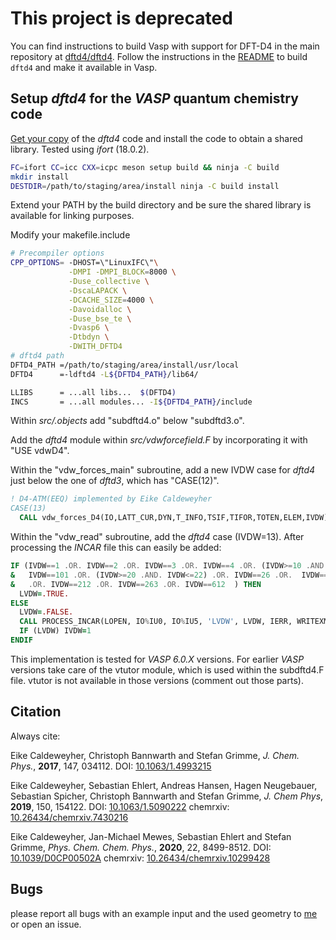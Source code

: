# This project is deprecated

You can find instructions to build Vasp with support for DFT-D4 in the main repository at [dftd4/dftd4](https://github.com/dftd4/dftd4).
Follow the instructions in the [README](https://github.com/dftd4/dftd4#building-vasp-with-support-for-d4) to build `dftd4` and make it available in Vasp.


## Setup *dftd4* for the *VASP* quantum chemistry code

[Get your copy](https://github.com/dftd4/dftd4) of the *dftd4*  code and install the code to obtain a shared library.
Tested using *ifort* (18.0.2).

```bash
FC=ifort CC=icc CXX=icpc meson setup build && ninja -C build
mkdir install
DESTDIR=/path/to/staging/area/install ninja -C build install
```

Extend your PATH by the build directory and be sure the shared library is available for linking purposes.

Modify your makefile.include

```bash
# Precompiler options
CPP_OPTIONS= -DHOST=\"LinuxIFC\"\
             -DMPI -DMPI_BLOCK=8000 \
             -Duse_collective \
             -DscaLAPACK \
             -DCACHE_SIZE=4000 \
             -Davoidalloc \
             -Duse_bse_te \
             -Dvasp6 \
             -Dtbdyn \
             -DWITH_DFTD4
# dftd4 path
DFTD4_PATH =/path/to/staging/area/install/usr/local
DFTD4      =-ldftd4 -L${DFTD4_PATH}/lib64/

LLIBS      = ...all libs...  $(DFTD4)
INCS       = ...all modules... -I${DFTD4_PATH}/include
```

Within *src/.objects* add "subdftd4.o\" below "subdftd3.o\".

Add the *dftd4* module within *src/vdwforcefield.F* by incorporating it with "USE vdwD4".

Within the "vdw_forces_main" subroutine, add a new IVDW case for *dftd4* just below the one of *dftd3*, which has "CASE(12)".

```fortran
! D4-ATM(EEQ) implemented by Eike Caldeweyher
CASE(13)
  CALL vdw_forces_D4(IO,LATT_CUR,DYN,T_INFO,TSIF,TIFOR,TOTEN,ELEM,IVDW)
``` 

Within the "vdw_read" subroutine, add the *dftd4* case (IVDW=13).
After processing the *INCAR* file this can easily be added:

```fortran
IF (IVDW==1 .OR. IVDW==2 .OR. IVDW==3 .OR. IVDW==4 .OR. (IVDW>=10 .AND. IVDW<=13) .OR.  &
&   IVDW==101 .OR. (IVDW>=20 .AND. IVDW<=22) .OR. IVDW==26 .OR.  IVDW==202 &
&   .OR. IVDW==212 .OR. IVDW==263 .OR. IVDW==612  ) THEN
  LVDW=.TRUE.
ELSE
  LVDW=.FALSE.
  CALL PROCESS_INCAR(LOPEN, IO%IU0, IO%IU5, 'LVDW', LVDW, IERR, WRITEXMLINCAR)
  IF (LVDW) IVDW=1
ENDIF
``` 
This implementation is tested for *VASP 6.0.X* versions. For earlier *VASP* versions take care of the vtutor module,
which is used within the subdftd4.F file. vtutor is not available in those versions (comment out those parts).

Citation
--------

Always cite:

Eike Caldeweyher, Christoph Bannwarth and Stefan Grimme, *J. Chem. Phys.*, **2017**, 147, 034112.
DOI: [10.1063/1.4993215](https://doi.org/10.1063/1.4993215)

Eike Caldeweyher, Sebastian Ehlert, Andreas Hansen, Hagen Neugebauer, Sebastian Spicher, Christoph Bannwarth and Stefan Grimme, *J. Chem Phys*, **2019**, 150, 154122.
DOI: [10.1063/1.5090222](https://doi.org/10.1063/1.5090222)
chemrxiv: [10.26434/chemrxiv.7430216](https://doi.org/10.26434/chemrxiv.7430216.v2)

Eike Caldeweyher, Jan-Michael Mewes, Sebastian Ehlert and Stefan Grimme, *Phys. Chem. Chem. Phys.*, **2020**, 22, 8499-8512.
DOI: [10.1039/D0CP00502A](https://doi.org/10.1039/D0CP00502A)
chemrxiv: [10.26434/chemrxiv.10299428](https://doi.org/10.26434/chemrxiv.10299428.v1)

Bugs
----

please report all bugs with an example input and the used geometry to [me](mailto:eike@thch.uni-bonn.de)
or open an issue.
